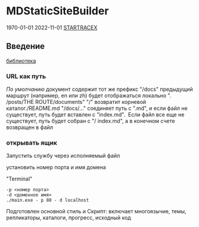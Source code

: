 # MDStaticSiteBuilder

1970-01-01
2022-11-01
[STARTRACEX](https://github.com/STARTRACEX/MDStaticSiteBuilder)

## Введение

[библиотека](https://github.com/STARTRACEX/MDStaticSiteBuilder)

### URL как путь

*По умолчанию*
документ содержит тот же префикс "/docs" предыдущий маршрут (например, en или zh) будет отображаться локально ". /posts/THE ROUTE/documents"
"/" возвратит корневой каталог./README.md
"/docs/..." соединяет путь с ".md", и если файл не существует, путь будет вставлен с "index.md".
 Если файл все еще не существует, путь будет собран с "/ index.md", а в конечном счете возвращен в файл

### открывать ящик

Запустить службу через исполняемый файл

установить номер порта и имя домена

"Terminal"

```terminal
-p <номер порта>
-d <доменное имя>
./main.exe - p 80 - d localhost
```

Подготовлен основной стиль и Скрипт:
включает многоязычие, темы, репликаторы, каталоги, прогресс, исходный код
